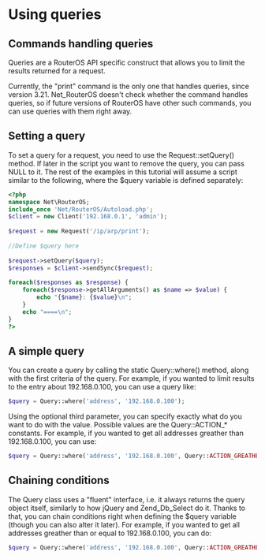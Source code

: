 # Using queries
## Commands handling queries
Queries are a RouterOS API specific construct that allows you to limit the results returned for a request.

Currently, the "print" command is the only one that handles queries, since version 3.21. Net_RouterOS doesn't check whether the command handles queries, so if future versions of RouterOS have other such commands, you can use queries with them right away.

## Setting a query
To set a query for a request, you need to use the Request::setQuery() method. If later in the script you want to remove the query, you can pass NULL to it. The rest of the examples in this tutorial will assume a script similar to the following, where the $query variable is defined separately:
```php
<?php
namespace Net\RouterOS;
include_once 'Net/RouterOS/Autoload.php';
$client = new Client('192.168.0.1', 'admin');
 
$request = new Request('/ip/arp/print');
 
//Define $query here
 
$request->setQuery($query);
$responses = $client->sendSync($request);
 
foreach($responses as $response) {
    foreach($response->getAllArguments() as $name => $value) {
        echo "{$name}: {$value}\n";
    }
    echo "====\n";
}
?>
```
## A simple query
You can create a query by calling the static Query::where() method, along with the first criteria of the query. For example, if you wanted to limit results to the entry about 192.168.0.100, you can use a query like:
```php
$query = Query::where('address', '192.168.0.100');
```
Using the optional third parameter, you can specify exactly what do you want to do with the value. Possible values are the Query::ACTION_* constants. For example, if you wanted to get all addresses greather than 192.168.0.100, you can use:
```php
$query = Query::where('address', '192.168.0.100', Query::ACTION_GREATHER_THAN);
```
## Chaining conditions
The Query class uses a "fluent" interface, i.e. it always returns the query object itself, similarly to how jQuery and Zend_Db_Select do it. Thanks to that, you can chain conditions right when defining the $query variable (though you can also alter it later). For example, if you wanted to get all addresses greather than or equal to 192.168.0.100, you can do:
```php
$query = Query::where('address', '192.168.0.100', Query::ACTION_GREATHER_THAN)->orWhere('address', '192.168.0.100');
```